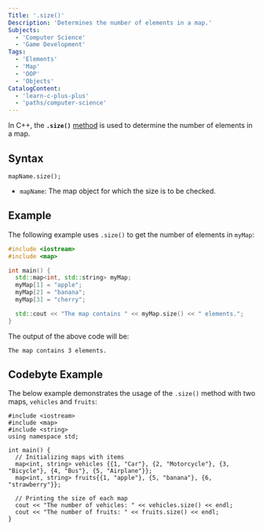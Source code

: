 ```yaml
---
Title: '.size()'
Description: 'Determines the number of elements in a map.'
Subjects:
  - 'Computer Science'
  - 'Game Development'
Tags:
  - 'Elements'
  - 'Map'
  - 'OOP'
  - 'Objects'
CatalogContent:
  - 'learn-c-plus-plus'
  - 'paths/computer-science'
---
```


In C++, the **`.size()`** [method](https://www.codecademy.com/resources/docs/cpp/methods) is used to determine the number of elements in a map.

## Syntax

```pseudo
mapName.size();
```

- `mapName`: The map object for which the size is to be checked.

## Example

The following example uses `.size()` to get the number of elements in `myMap`:

```cpp
#include <iostream>
#include <map>

int main() {
  std::map<int, std::string> myMap;
  myMap[1] = "apple";
  myMap[2] = "banana";
  myMap[3] = "cherry";

  std::cout << "The map contains " << myMap.size() << " elements.";
}
```

The output of the above code will be:

```shell
The map contains 3 elements.
```

## Codebyte Example

The below example demonstrates the usage of the `.size()` method with two maps, `vehicles` and `fruits`:

```codebyte/cpp
#include <iostream>
#include <map>
#include <string>
using namespace std;

int main() {
  // Initializing maps with items
  map<int, string> vehicles {{1, "Car"}, {2, "Motorcycle"}, {3, "Bicycle"}, {4, "Bus"}, {5, "Airplane"}};
  map<int, string> fruits{{1, "apple"}, {5, "banana"}, {6, "strawberry"}};

  // Printing the size of each map
  cout << "The number of vehicles: " << vehicles.size() << endl;
  cout << "The number of fruits: " << fruits.size() << endl;
}
```
